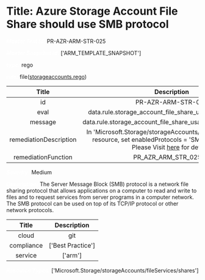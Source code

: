 



# Title: Azure Storage Account File Share should use SMB protocol


***<font color="white">Master Test Id:</font>*** PR-AZR-ARM-STR-025

***<font color="white">Master Snapshot Id:</font>*** ['ARM_TEMPLATE_SNAPSHOT']

***<font color="white">type:</font>*** rego

***<font color="white">rule:</font>*** file([storageaccounts.rego])  
  
  
  
  

|Title|Description|
| :---: | :---: |
|id|PR-AZR-ARM-STR-025|
|eval|data.rule.storage_account_file_share_usage_smb_protocol|
|message|data.rule.storage_account_file_share_usage_smb_protocol_err|
|remediationDescription|In 'Microsoft.Storage/storageAccounts/fileServices/shares' resource, set enabledProtocols = 'SMB' to fix the issue.<br>Please Visit <a href='https://docs.microsoft.com/en-us/azure/templates/microsoft.storage/storageaccounts/fileservices/shares?tabs=json#fileshareproperties' target='_blank'>here</a> for details.|
|remediationFunction|PR_AZR_ARM_STR_025.py|


***<font color="white">Severity:</font>*** Medium

***<font color="white">Description:</font>*** The Server Message Block (SMB) protocol is a network file sharing protocol that allows applications on a computer to read and write to files and to request services from server programs in a computer network. The SMB protocol can be used on top of its TCP/IP protocol or other network protocols.  
  
  

|Title|Description|
| :---: | :---: |
|cloud|git|
|compliance|['Best Practice']|
|service|['arm']|


***<font color="white">Resource Types:</font>*** ['Microsoft.Storage/storageAccounts/fileServices/shares']


[storageaccounts.rego]: https://github.com/prancer-io/prancer-compliance-test/tree/master/azure/iac/storageaccounts.rego
